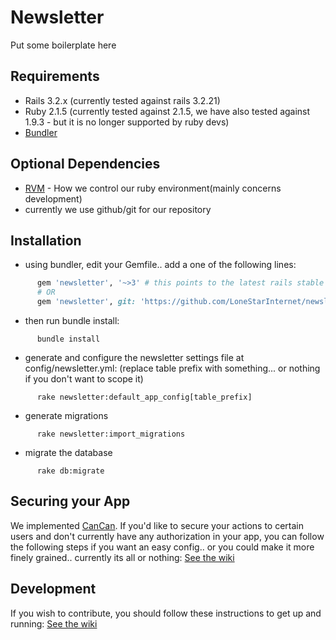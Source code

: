 Newsletter
==========
Put some boilerplate here

Requirements
------------

* Rails 3.2.x (currently tested against rails 3.2.21)
* Ruby 2.1.5 (currently tested against 2.1.5, we have also tested against 1.9.3 - but it is no longer supported by ruby devs)
* [Bundler](http://bundler.io)

Optional Dependencies
---------------------
* [RVM](http://rvm.io) - How we control our ruby environment(mainly concerns development)
* currently we use github/git for our repository

Installation
------------
* using bundler, edit your Gemfile.. add a one of the following lines:
```ruby
      gem 'newsletter', '~>3' # this points to the latest rails stable 3.2.x version
      # OR
      gem 'newsletter', git: 'https://github.com/LoneStarInternet/newsletter.git', branch: 'rails3.2.x' # for the bleeding edge rails 3.2.x version
```
* then run bundle install:
```
      bundle install
```
* generate and configure the newsletter settings file at config/newsletter.yml: (replace table prefix with something... or nothing if you don't want to scope it)
```
      rake newsletter:default_app_config[table_prefix]
```
* generate migrations
```
      rake newsletter:import_migrations
```
* migrate the database
```
      rake db:migrate
```

Securing your App
-----------------
We implemented [CanCan](https://github.com/CanCanCommunity/cancancan). If you'd like to secure your actions to certain users and don't currently have any authorization in your app, you can follow the following steps if you want an easy config.. or you could make it more finely grained.. currently its all or nothing:
[See the wiki](https://github.com/LoneStarInternet/newsletter/wiki/Securing-your-app)

Development
-----------
If you wish to contribute, you should follow these instructions to get up and running:
[See the wiki](https://github.com/LoneStarInternet/newsletter/wiki/Contributing)
